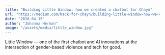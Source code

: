 ```yaml
---
title: "Building Little Window: how we created a chatbot for Chayn"
url: "https://medium.com/hack-for-chayn/building-little-window-how-we-created-a-chatbot-for-chayn-682ecf7bd495/"
date: "2018-04-15"
author: "Johanna Herman"
image: "/assets/media/little_window.jpg"
---
```


Little Window — one of the first chatbot and AI innovations at the intersection of gender-based violence and tech for good.

<!-- excerpt -->
